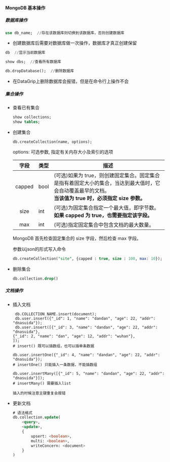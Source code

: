 #### MongoDB 基本操作

##### 数据库操作

```sql
use db_name;  //存在该数据库则切换到该数据库，否则创建数据库
```

*   创建数据库后需要对数据库做一次操作，数据库才真正创建保留

```sql
db  //显示当前数据库

show dbs;  //查看所有数据库
```

```sql
db.dropDatabase();  //删除数据库
```

*   在DataGrip上删除数据库会报错，但是在命令行上操作不会

##### 集合操作

*   查看已有集合

    ```sql
    show collections;
    show tables;
    ```

*   创建集合

    ```
    db.createCollection(name, options);
    ```

    options: 可选参数, 指定有关内存大小及索引的选项

    |  字段  | 类型 | 描述                                                         |
    | :----: | ---- | ------------------------------------------------------------ |
    | capped | bool | (可选)如果为 true，则创建固定集合。固定集合是指有着固定大小的集合，当达到最大值时，它会自动覆盖最早的文档。<br/>**当该值为 true 时，必须指定 size 参数。** |
    |  size  | int  | (可选)为固定集合指定一个最大值，即字节数。<br/>**如果 capped 为 true，也需要指定该字段。** |
    |  max   | int  | (可选)指定固定集合中包含文档的最大数量。                     |

    MongoDB 首先检查固定集合的 size 字段，然后检查 max 字段。

    参数以json的形式写入命令

    ```sql
    db.createCollection("site", {capped : true, size : 100, max: 10});
    ```
    
* 删除集合

    ```sql
    db.collection.drop()
    ```

##### 文档操作

* 插入文档

    ```
     db.COLLECTION_NAME.insert(document);
     db.user.insert({"_id": 1, "name": "dandan", "age": 22, "addr": "dnasuida"});
     db.user.insert([{"_id": 3, "name": "dandan", "age": 22, "addr": "dnasuida"},
    {"_id": 2, "name": "dan", "age": 12, "addr": "wuhan"},
    ]);
    # insert() 既可以插数组，也可以插单条数据
    
    db.user.insertOne({"_id": 4, "name": "dandan", "age": 22, "addr": "dnasuida"});
    # insertOne() 只能插入一条数据，不能插数组
    
    db.user.insertMany([{"_id": 5, "name": "dandan", "age": 22, "addr": "dnasuida"}]);
    # insertMany() 需要插入list
    
    插入的时候注意主键重复会报错
    ```

* 更新文档

    ```SQL
    # 语法格式
    db.collection.update(    
    	<query>, 
    	<update>, 
    	{       
    		upsert: <boolean>,   
    		multi: <boolean>,  
    		writeConcern: <document>
    	}
    )
    ```

    